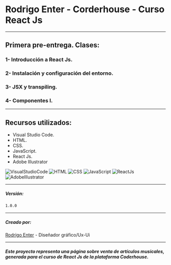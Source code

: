 # Rodrigo Enter - Corderhouse - Curso React Js
-------------------------

## Primera pre-entrega. Clases:

### 1- Introducción a React Js.

### 2- Instalación y configuración del entorno.

### 3- JSX y transpiling.

### 4- Componentes I.
-------------------------

## Recursos utilizados:

- Visual Studio Code.
- HTML.
- CSS.
- JavaScript.
- React Js.
- Adobe Illustrator

![VisualStudioCode](https://img.icons8.com/color/96/000000/visual-studio-code-2019.png)
![HTML](https://img.icons8.com/color/96/000000/html-5.png)
![CSS](https://img.icons8.com/color/96/000000/css3.png)
![JavaScript](https://img.icons8.com/color/96/000000/javascript.png)
![ReactJs](https://img.icons8.com/color/48/react-native.png)
![AdobeIllustrator](https://img.icons8.com/color/96/000000/adobe-illustrator.png)

-------------------------

##### Versión:

```sh
1.0.0
```
-------------------------

##### Creado por:

[Rodrigo Enter](https://github.com/rodrigoenter) - Diseñador gráfico/Ux-Ui

-------------------------

###### **Este proyecto representa una página sobre venta de artículos musicales, generada para el curso de React Js de la plataforma Coderhouse.**